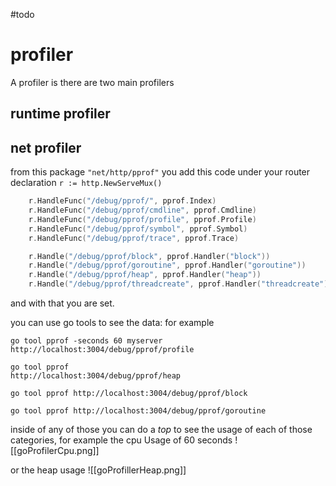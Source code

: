 #todo 
# profiler
A profiler is 
there are two main profilers
## runtime profiler

## net profiler

from this package `"net/http/pprof"`
you add this code under your router declaration `r := http.NewServeMux()`
```go
	r.HandleFunc("/debug/pprof/", pprof.Index)
	r.HandleFunc("/debug/pprof/cmdline", pprof.Cmdline)
	r.HandleFunc("/debug/pprof/profile", pprof.Profile)
	r.HandleFunc("/debug/pprof/symbol", pprof.Symbol)
	r.HandleFunc("/debug/pprof/trace", pprof.Trace)

	r.Handle("/debug/pprof/block", pprof.Handler("block"))
	r.Handle("/debug/pprof/goroutine", pprof.Handler("goroutine"))
	r.Handle("/debug/pprof/heap", pprof.Handler("heap"))
	r.Handle("/debug/pprof/threadcreate", pprof.Handler("threadcreate"))
```
and with that you are set. 

you can use go tools to see the data: for example
```
go tool pprof -seconds 60 myserver http://localhost:3004/debug/pprof/profile

go tool pprof 
http://localhost:3004/debug/pprof/heap

go tool pprof http://localhost:3004/debug/pprof/block

go tool pprof http://localhost:3004/debug/pprof/goroutine
```
inside of any of those you can do a *top* to see the usage of each of those categories, for example the cpu Usage of 60 seconds
![[goProfilerCpu.png]]

or the heap usage 
![[goProfillerHeap.png]]